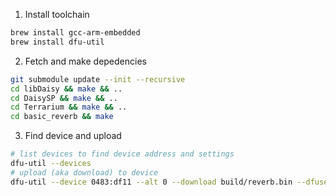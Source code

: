 
1. Install toolchain

```bash
brew install gcc-arm-embedded
brew install dfu-util
```

2. Fetch and make depedencies

```bash
git submodule update --init --recursive
cd libDaisy && make && ..
cd DaisySP && make && ..
cd Terrarium && make && ..
cd basic_reverb && make
```

3. Find device and upload

```bash
# list devices to find device address and settings
dfu-util --devices
# upload (aka download) to device
dfu-util --device 0483:df11 --alt 0 --download build/reverb.bin --dfuse-address 0x08000000
```
